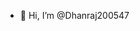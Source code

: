 - 👋 Hi, I’m @Dhanraj200547


<!---
Dhanraj200547/Dhanraj200547 is a ✨ special ✨ repository because its `README.md` (this file) appears on your GitHub profile.
You can click the Preview link to take a look at your changes.
--->
